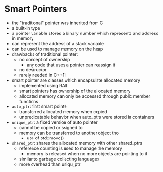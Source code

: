 # Smart Pointers

- the "traditional" pointer was inherited from C
- a built-in type
- a pointer variable stores a binary number which represents and address in memory
- can represent the address of a stack variable
- can be used to manage memory on the heap
- drawbacks of traditional pointer:
    - no concept of ownership
        - any code that uses a pointer can reassign it
    - no destructor
    - rarely needed in C++11
- smart pointer are classes which encapsulate allocated memory
    - implemented using RAII
    - smart pointers has ownership of the allocated memory 
    - allocated memory can only be accessed through public member functions
- `auto_ptr`: first smart pointe
    - transferred allocated memory when copied
    - unpredicatable behavior when auto_ptrs were stored in containers
- `unique_ptr`: a fixed version of auto pointer
    - cannot be copied or ssigned to
    - memory can be transferred to another object tho
        - use of std::move()
- `shared_ptr`: shares the allocated memory with other shared_ptrs
    - reference counting is used to manage the memory
        - memory is released when no more objects are pointing to it
    - similar to garbage collecting languages
    - more overhead than uniqu_ptr